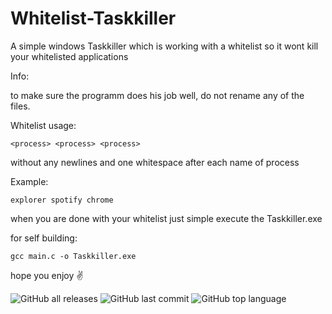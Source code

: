 # Whitelist-Taskkiller
A simple windows Taskkiller which is working with a whitelist so it wont kill your whitelisted applications


Info: 

to make sure the programm does his job well, do not rename any of the files.


Whitelist usage:

    <process> <process> <process>
  
  without any newlines and one whitespace after each name of process
  


Example:

    explorer spotify chrome
    

when you are done with your whitelist just simple execute the Taskkiller.exe 



for self building:

    gcc main.c -o Taskkiller.exe


hope you enjoy ✌


![GitHub all releases](https://img.shields.io/github/downloads/just6chill/hdir/total)
![GitHub last commit](https://img.shields.io/github/last-commit/just6chill/hdir)
![GitHub top language](https://img.shields.io/github/languages/top/just6chill/hdir)
